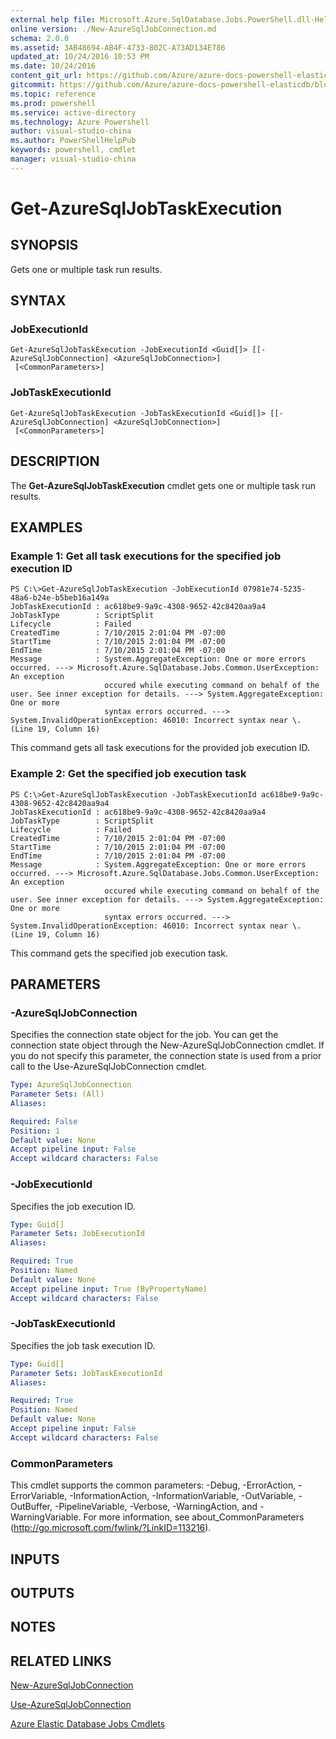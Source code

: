 ```yaml
---
external help file: Microsoft.Azure.SqlDatabase.Jobs.PowerShell.dll-Help.xml
online version: ./New-AzureSqlJobConnection.md
schema: 2.0.0
ms.assetid: 3AB48694-AB4F-4733-802C-A73AD134E786
updated_at: 10/24/2016 10:53 PM
ms.date: 10/24/2016
content_git_url: https://github.com/Azure/azure-docs-powershell-elasticdb/blob/master/ElasticDB/ElasticDatabaseJobs/v0.8.33/Get-AzureSqlJobTaskExecution.md
gitcommit: https://github.com/Azure/azure-docs-powershell-elasticdb/blob/21fb425e1aa4eed4def521cf4515fe66d60846c7/ElasticDB/ElasticDatabaseJobs/v0.8.33/Get-AzureSqlJobTaskExecution.md
ms.topic: reference
ms.prod: powershell
ms.service: active-directory
ms.technology: Azure Powershell
author: visual-studio-china
ms.author: PowerShellHelpPub
keywords: powershell, cmdlet
manager: visual-studio-china
---
```


# Get-AzureSqlJobTaskExecution

## SYNOPSIS
Gets one or multiple task run results.

## SYNTAX

### JobExecutionId
```
Get-AzureSqlJobTaskExecution -JobExecutionId <Guid[]> [[-AzureSqlJobConnection] <AzureSqlJobConnection>]
 [<CommonParameters>]
```

### JobTaskExecutionId
```
Get-AzureSqlJobTaskExecution -JobTaskExecutionId <Guid[]> [[-AzureSqlJobConnection] <AzureSqlJobConnection>]
 [<CommonParameters>]
```

## DESCRIPTION
The **Get-AzureSqlJobTaskExecution** cmdlet gets one or multiple task run results.

## EXAMPLES

### Example 1: Get all task executions for the specified job execution ID
```
PS C:\>Get-AzureSqlJobTaskExecution -JobExecutionId 07981e74-5235-48a6-b24e-b5beb16a149a
JobTaskExecutionId : ac618be9-9a9c-4308-9652-42c8420aa9a4
JobTaskType        : ScriptSplit
Lifecycle          : Failed
CreatedTime        : 7/10/2015 2:01:04 PM -07:00
StartTime          : 7/10/2015 2:01:04 PM -07:00
EndTime            : 7/10/2015 2:01:04 PM -07:00
Message            : System.AggregateException: One or more errors occurred. ---> Microsoft.Azure.SqlDatabase.Jobs.Common.UserException: An exception 
                     occured while executing command on behalf of the user. See inner exception for details. ---> System.AggregateException: One or more 
                     syntax errors occurred. ---> System.InvalidOperationException: 46010: Incorrect syntax near \. (Line 19, Column 16)
```

This command gets all task executions for the provided job execution ID.

### Example 2: Get the specified job execution task
```
PS C:\>Get-AzureSqlJobTaskExecution -JobTaskExecutionId ac618be9-9a9c-4308-9652-42c8420aa9a4
JobTaskExecutionId : ac618be9-9a9c-4308-9652-42c8420aa9a4
JobTaskType        : ScriptSplit
Lifecycle          : Failed
CreatedTime        : 7/10/2015 2:01:04 PM -07:00
StartTime          : 7/10/2015 2:01:04 PM -07:00
EndTime            : 7/10/2015 2:01:04 PM -07:00
Message            : System.AggregateException: One or more errors occurred. ---> Microsoft.Azure.SqlDatabase.Jobs.Common.UserException: An exception 
                     occured while executing command on behalf of the user. See inner exception for details. ---> System.AggregateException: One or more 
                     syntax errors occurred. ---> System.InvalidOperationException: 46010: Incorrect syntax near \. (Line 19, Column 16)
```

This command gets the specified job execution task.

## PARAMETERS

### -AzureSqlJobConnection
Specifies the connection state object for the job.
You can get the connection state object through the New-AzureSqlJobConnection cmdlet.
If you do not specify this parameter, the connection state is used from a prior call to the Use-AzureSqlJobConnection cmdlet.

```yaml
Type: AzureSqlJobConnection
Parameter Sets: (All)
Aliases: 

Required: False
Position: 1
Default value: None
Accept pipeline input: False
Accept wildcard characters: False
```

### -JobExecutionId
Specifies the job execution ID.

```yaml
Type: Guid[]
Parameter Sets: JobExecutionId
Aliases: 

Required: True
Position: Named
Default value: None
Accept pipeline input: True (ByPropertyName)
Accept wildcard characters: False
```

### -JobTaskExecutionId
Specifies the job task execution ID.

```yaml
Type: Guid[]
Parameter Sets: JobTaskExecutionId
Aliases: 

Required: True
Position: Named
Default value: None
Accept pipeline input: False
Accept wildcard characters: False
```

### CommonParameters
This cmdlet supports the common parameters: -Debug, -ErrorAction, -ErrorVariable, -InformationAction, -InformationVariable, -OutVariable, -OutBuffer, -PipelineVariable, -Verbose, -WarningAction, and -WarningVariable. For more information, see about_CommonParameters (http://go.microsoft.com/fwlink/?LinkID=113216).

## INPUTS

## OUTPUTS

## NOTES

## RELATED LINKS

[New-AzureSqlJobConnection](./New-AzureSqlJobConnection.md)

[Use-AzureSqlJobConnection](./Use-AzureSqlJobConnection.md)

[Azure Elastic Database Jobs Cmdlets](./ElasticDatabaseJobs.md)


